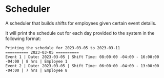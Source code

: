 # Scheduler
A scheduler that builds shifts for employees given certain event details. 

It will print the schedule out for each day provided to the system in the following format:
```
Printing the schedule for 2023-03-05 to 2023-03-11
========== 2023-03-05 ==========
Event 1 | Date: 2023-03-05 | Shift Time: 08:00:00 -04:00 - 16:00:00 -04:00 | 8 hrs | Employee 1
Event 2 | Date: 2023-03-05 | Shift Time: 06:00:00 -04:00 - 13:00:00 -04:00 | 7 hrs | Employee 8
```
